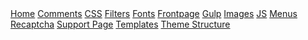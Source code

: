 <div class="list-group list_navigation">
	<a class="list-group-item list-group-item-action" href="#Home">Home</a></li>
	<a class="list-group-item list-group-item-action" href="#Comments">Comments</a></li>
	<a class="list-group-item list-group-item-action" href="#CSS">CSS</a></li>
	<a class="list-group-item list-group-item-action" href="#Filters">Filters</a></li>
	<a class="list-group-item list-group-item-action" href="#Fonts">Fonts</a></li>
	<a class="list-group-item list-group-item-action" href="#Frontpage">Frontpage</a></li>
	<a class="list-group-item list-group-item-action" href="#Gulp">Gulp</a></li>
	<a class="list-group-item list-group-item-action" href="#Images">Images</a></li>
	<a class="list-group-item list-group-item-action" href="#JS">JS</a></li>
	<a class="list-group-item list-group-item-action" href="#Menus">Menus</a></li>
	<a class="list-group-item list-group-item-action" href="#Recaptcha">Recaptcha</a></li>
	<a class="list-group-item list-group-item-action" href="#Support-Page">Support Page</a></li>
	<a class="list-group-item list-group-item-action" href="#Templates">Templates</a></li>
	<a class="list-group-item list-group-item-action" href="#Theme-Structure">Theme Structure</a></li>
</div>